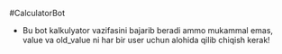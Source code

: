 #CalculatorBot
- Bu bot kalkulyator vazifasini bajarib beradi ammo mukammal emas, value va old_value ni har bir user uchun alohida qilib chiqish kerak!
